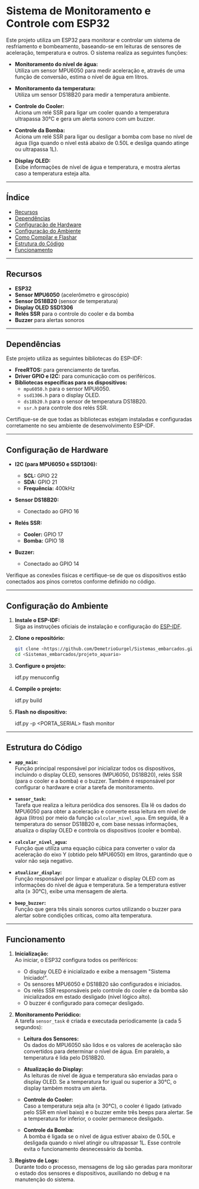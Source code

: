 # Sistema de Monitoramento e Controle com ESP32

Este projeto utiliza um ESP32 para monitorar e controlar um sistema de resfriamento e bombeamento, baseando-se em leituras de sensores de aceleração, temperatura e outros. O sistema realiza as seguintes funções:

- **Monitoramento do nível de água:**  
  Utiliza um sensor MPU6050 para medir aceleração e, através de uma função de conversão, estima o nível de água em litros.

- **Monitoramento da temperatura:**  
  Utiliza um sensor DS18B20 para medir a temperatura ambiente.

- **Controle do Cooler:**  
  Aciona um relé SSR para ligar um cooler quando a temperatura ultrapassa 30°C e gera um alerta sonoro com um buzzer.

- **Controle da Bomba:**  
  Aciona um relé SSR para ligar ou desligar a bomba com base no nível de água (liga quando o nível está abaixo de 0.50L e desliga quando atinge ou ultrapassa 1L).

- **Display OLED:**  
  Exibe informações de nível de água e temperatura, e mostra alertas caso a temperatura esteja alta.

---

## Índice

- [Recursos](#recursos)
- [Dependências](#dependências)
- [Configuração de Hardware](#configuração-de-hardware)
- [Configuração do Ambiente](#configuração-do-ambiente)
- [Como Compilar e Flashar](#como-compilar-e-flashar)
- [Estrutura do Código](#estrutura-do-código)
- [Funcionamento](#funcionamento)

---

## Recursos

- **ESP32**
- **Sensor MPU6050** (acelerômetro e giroscópio)
- **Sensor DS18B20** (sensor de temperatura)
- **Display OLED SSD1306**
- **Relés SSR** para o controle do cooler e da bomba
- **Buzzer** para alertas sonoros

---

## Dependências

Este projeto utiliza as seguintes bibliotecas do ESP-IDF:

- **FreeRTOS:** para gerenciamento de tarefas.
- **Driver GPIO e I2C:** para comunicação com os periféricos.
- **Bibliotecas específicas para os dispositivos:**  
  - `mpu6050.h` para o sensor MPU6050.  
  - `ssd1306.h` para o display OLED.  
  - `ds18b20.h` para o sensor de temperatura DS18B20.  
  - `ssr.h` para controle dos relés SSR.

Certifique-se de que todas as bibliotecas estejam instaladas e configuradas corretamente no seu ambiente de desenvolvimento ESP-IDF.

---

## Configuração de Hardware

- **I2C (para MPU6050 e SSD1306):**  
  - **SCL:** GPIO 22  
  - **SDA:** GPIO 21  
  - **Frequência:** 400kHz  

- **Sensor DS18B20:**  
  - Conectado ao GPIO 16

- **Relés SSR:**  
  - **Cooler:** GPIO 17  
  - **Bomba:** GPIO 18

- **Buzzer:**  
  - Conectado ao GPIO 14

Verifique as conexões físicas e certifique-se de que os dispositivos estão conectados aos pinos corretos conforme definido no código.

---

## Configuração do Ambiente

1. **Instale o ESP-IDF:**  
   Siga as instruções oficiais de instalação e configuração do [ESP-IDF](https://docs.espressif.com/projects/esp-idf/en/latest/esp32/get-started/).

2. **Clone o repositório:**  
   ```bash
   git clone <https://github.com/DemetrioGurgel/Sistemas_embarcados.git>
   cd <Sistemas_embarcados/projeto_aquario>

3. **Configure o projeto:**

    idf.py menuconfig

4. **Compile o projeto:**

    idf.py build

5. **Flash no dispositivo:**

    idf.py -p <PORTA_SERIAL> flash monitor

---

## Estrutura do Código

- **`app_main`:**  
  Função principal responsável por inicializar todos os dispositivos, incluindo o display OLED, sensores (MPU6050, DS18B20), relés SSR (para o cooler e a bomba) e o buzzer. Também é responsável por configurar o hardware e criar a tarefa de monitoramento.

- **`sensor_task`:**  
  Tarefa que realiza a leitura periódica dos sensores. Ela lê os dados do MPU6050 para obter a aceleração e converte essa leitura em nível de água (litros) por meio da função `calcular_nivel_agua`. Em seguida, lê a temperatura do sensor DS18B20 e, com base nessas informações, atualiza o display OLED e controla os dispositivos (cooler e bomba).

- **`calcular_nivel_agua`:**  
  Função que utiliza uma equação cúbica para converter o valor da aceleração do eixo Y (obtido pelo MPU6050) em litros, garantindo que o valor não seja negativo.

- **`atualizar_display`:**  
  Função responsável por limpar e atualizar o display OLED com as informações do nível de água e temperatura. Se a temperatura estiver alta (≥ 30°C), exibe uma mensagem de alerta.

- **`beep_buzzer`:**  
  Função que gera três sinais sonoros curtos utilizando o buzzer para alertar sobre condições críticas, como alta temperatura.

---

## Funcionamento

1. **Inicialização:**  
   Ao iniciar, o ESP32 configura todos os periféricos:
   - O display OLED é inicializado e exibe a mensagem "Sistema Iniciado!".
   - Os sensores MPU6050 e DS18B20 são configurados e iniciados.
   - Os relés SSR responsáveis pelo controle do cooler e da bomba são inicializados em estado desligado (nível lógico alto).
   - O buzzer é configurado para começar desligado.

2. **Monitoramento Periódico:**  
   A tarefa `sensor_task` é criada e executada periodicamente (a cada 5 segundos):
   - **Leitura dos Sensores:**  
     Os dados do MPU6050 são lidos e os valores de aceleração são convertidos para determinar o nível de água. Em paralelo, a temperatura é lida pelo DS18B20.
     
   - **Atualização do Display:**  
     As leituras de nível de água e temperatura são enviadas para o display OLED. Se a temperatura for igual ou superior a 30°C, o display também mostra um alerta.

   - **Controle do Cooler:**  
     Caso a temperatura seja alta (≥ 30°C), o cooler é ligado (ativado pelo SSR em nível baixo) e o buzzer emite três beeps para alertar. Se a temperatura for inferior, o cooler permanece desligado.

   - **Controle da Bomba:**  
     A bomba é ligada se o nível de água estiver abaixo de 0.50L e desligada quando o nível atingir ou ultrapassar 1L. Esse controle evita o funcionamento desnecessário da bomba.

3. **Registro de Logs:**  
   Durante todo o processo, mensagens de log são geradas para monitorar o estado dos sensores e dispositivos, auxiliando no debug e na manutenção do sistema.




